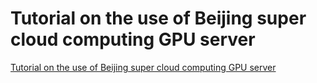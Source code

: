 # Tutorial on the use of Beijing super cloud computing GPU server
[Tutorial on the use of Beijing super cloud computing GPU server](https://aiwithcloud.com/2022/09/15/tutorial_on_the_use_of_beijing_super_cloud_computing_gpu_server/)